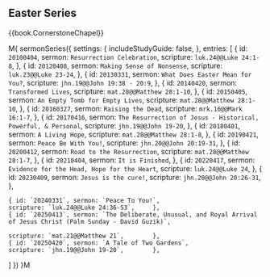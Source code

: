 ## Easter Series

{{book.CornerstoneChapel}}

M{ sermonSeries({
  settings: {
    includeStudyGuide: false,
  },
  entries: [
    { id: `20100404`, sermon: `Resurrection Celebration`,                                     scripture: `luk.24@@Luke 24:1-8`,       },
    { id: `20120408`, sermon: `Making Sense of Nonsense`,                                     scripture: `luk.23@@Luke 23-24`,        },
    { id: `20130331`, sermon: `What Does Easter Mean for You?`,                               scripture: `jhn.19@@John 19:38 - 20:9`, },
    { id: `20140420`, sermon: `Transformed Lives`,                                            scripture: `mat.28@@Matthew 28:1-10`,   },
    { id: `20150405`, sermon: `An Empty Tomb for Empty Lives`,                                scripture: `mat.28@@Matthew 28:1-10`,   },
    { id: `20160327`, sermon: `Raising the Dead`,                                             scripture: `mrk.16@@Mark 16:1-7`,       },
    { id: `20170416`, sermon: `The Resurrection of Jesus - Historical, Powerful, & Personal`, scripture: `jhn.19@@John 19-20`,        },
    { id: `20180401`, sermon: `A Living Hope`,                                                scripture: `mat.28@@Matthew 28:1-8`,    },
    { id: `20190421`, sermon: `Peace Be With You!`,                                           scripture: `jhn.20@@John 20:19-31`,     },
    { id: `20200412`, sermon: `Road to the Resurrection`,                                     scripture: `mat.28@@Matthew 28:1-7`,    },
    { id: `20210404`, sermon: `It is Finished`,                                                                                       },
    { id: `20220417`, sermon: `Evidence for the Head, Hope for the Heart`,                    scripture: `luk.24@@Luke 24`,           },
    { id: `20230409`, sermon: `Jesus is the cure!`,                                           scripture: `jhn.20@@John 20:26-31`,     },

    { id: `20240331`, sermon: `Peace To You!`,                                                scripture: `luk.24@@Luke 24:36-53`,     },
    { id: `20250413`, sermon: `The Deliberate, Unusual, and Royal Arrival of Jesus Christ (Palm Sunday - David Guzik)`, 
                                                                                              scripture: `mat.21@@Matthew 21`,        },
    { id: `20250420`, sermon: `A Tale of Two Gardens`,                                        scripture: `jhn.19@@John 19-20`,        },
  ]
}) }M
